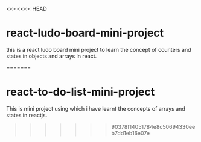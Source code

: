 <<<<<<< HEAD
# react-ludo-board-mini-project 
this is a react ludo board mini project to learn the concept of counters and states in objects and arrays in react.

=======
# react-to-do-list-mini-project
This is mini project using which i have learnt the concepts of arrays and states in reactjs.
>>>>>>> 90378f14051784e8c50694330eeb7dd1eb16e07e
